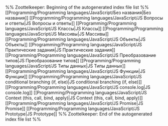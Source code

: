 %% Zoottelkeeper: Beginning of the autogenerated index file list  %%
 [[Programming/Programming languages/JavaScript/Без названия|Без названия]]
 [[Programming/Programming languages/JavaScript/JS Вопросы и ответы|JS Вопросы и ответы]]
 [[Programming/Programming languages/JavaScript/JS Классы|JS Классы]]
 [[Programming/Programming languages/JavaScript/JS Массивы|JS Массивы]]
 [[Programming/Programming languages/JavaScript/JS Объекты|JS Объекты]]
 [[Programming/Programming languages/JavaScript/JS Практические задания|JS Практические задания]]
 [[Programming/Programming languages/JavaScript/JS Преобразование типов|JS Преобразование типов]]
 [[Programming/Programming languages/JavaScript/JS Типы данных|JS Типы данных]]
 [[Programming/Programming languages/JavaScript/JS Функции|JS Функции]]
 [[Programming/Programming languages/JavaScript/JS conditional branching (if, else)|JS conditional branching (if, else)]]
 [[Programming/Programming languages/JavaScript/JS console.log|JS console.log]]
 [[Programming/Programming languages/JavaScript/JS Context (this, call, bind, apply)|JS Context (this, call, bind, apply)]]
 [[Programming/Programming languages/JavaScript/JS Promise|JS Promise]]
 [[Programming/Programming languages/JavaScript/JS Prototype|JS Prototype]]
%% Zoottelkeeper: End of the autogenerated index file list  %%
